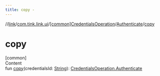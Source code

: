 ```yaml
---
title: copy -
---
```

//[link](../../../index.md)/[com.tink.link.ui](../../index.md)/[[common]CredentialsOperation](../index.md)/[Authenticate](index.md)/[copy](copy.md)



# copy  
[common]  
Content  
fun [copy](copy.md)(credentialsId: [String](https://kotlinlang.org/api/latest/jvm/stdlib/kotlin/-string/index.html)): [CredentialsOperation.Authenticate](index.md)  



